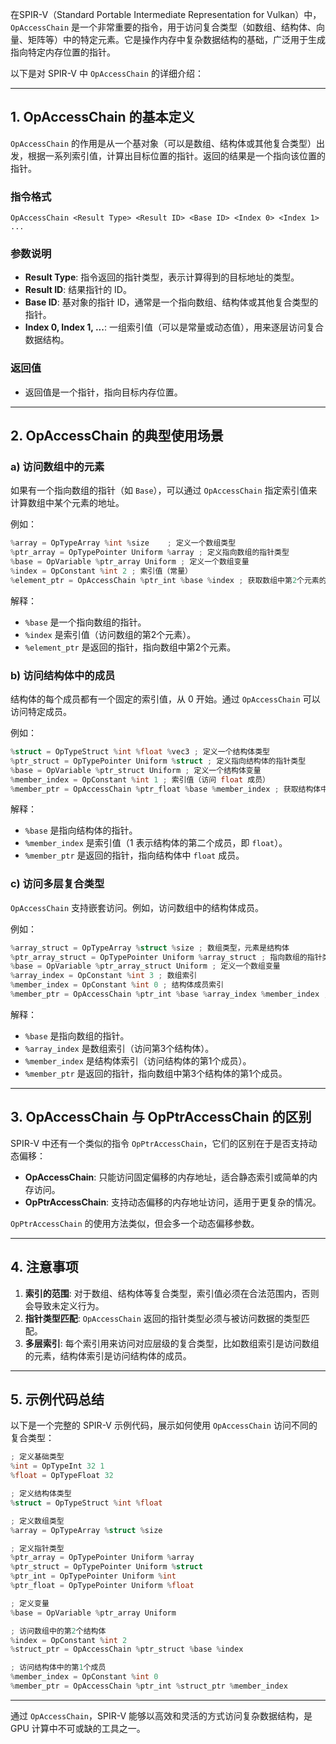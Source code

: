 在SPIR-V（Standard Portable Intermediate Representation for Vulkan）中，`OpAccessChain` 是一个非常重要的指令，用于访问复合类型（如数组、结构体、向量、矩阵等）中的特定元素。它是操作内存中复杂数据结构的基础，广泛用于生成指向特定内存位置的指针。

以下是对 SPIR-V 中 `OpAccessChain` 的详细介绍：

---

## **1. OpAccessChain 的基本定义**

`OpAccessChain` 的作用是从一个基对象（可以是数组、结构体或其他复合类型）出发，根据一系列索引值，计算出目标位置的指针。返回的结果是一个指向该位置的指针。

### 指令格式
```
OpAccessChain <Result Type> <Result ID> <Base ID> <Index 0> <Index 1> ...
```

### 参数说明
- **Result Type**: 指令返回的指针类型，表示计算得到的目标地址的类型。
- **Result ID**: 结果指针的 ID。
- **Base ID**: 基对象的指针 ID，通常是一个指向数组、结构体或其他复合类型的指针。
- **Index 0, Index 1, ...**: 一组索引值（可以是常量或动态值），用来逐层访问复合数据结构。

### 返回值
- 返回值是一个指针，指向目标内存位置。

---

## **2. OpAccessChain 的典型使用场景**

### **a) 访问数组中的元素**
如果有一个指向数组的指针（如 `Base`），可以通过 `OpAccessChain` 指定索引值来计算数组中某个元素的地址。

例如：
```c++
%array = OpTypeArray %int %size    ; 定义一个数组类型
%ptr_array = OpTypePointer Uniform %array ; 定义指向数组的指针类型
%base = OpVariable %ptr_array Uniform ; 定义一个数组变量
%index = OpConstant %int 2 ; 索引值（常量）
%element_ptr = OpAccessChain %ptr_int %base %index ; 获取数组中第2个元素的指针
```
解释：
- `%base` 是一个指向数组的指针。
- `%index` 是索引值（访问数组的第2个元素）。
- `%element_ptr` 是返回的指针，指向数组中第2个元素。

### **b) 访问结构体中的成员**
结构体的每个成员都有一个固定的索引值，从 0 开始。通过 `OpAccessChain` 可以访问特定成员。

例如：
```c++
%struct = OpTypeStruct %int %float %vec3 ; 定义一个结构体类型
%ptr_struct = OpTypePointer Uniform %struct ; 定义指向结构体的指针类型
%base = OpVariable %ptr_struct Uniform ; 定义一个结构体变量
%member_index = OpConstant %int 1 ; 索引值（访问 float 成员）
%member_ptr = OpAccessChain %ptr_float %base %member_index ; 获取结构体中 float 成员的指针
```
解释：
- `%base` 是指向结构体的指针。
- `%member_index` 是索引值（1 表示结构体的第二个成员，即 `float`）。
- `%member_ptr` 是返回的指针，指向结构体中 `float` 成员。

### **c) 访问多层复合类型**
`OpAccessChain` 支持嵌套访问。例如，访问数组中的结构体成员。

例如：
```c++
%array_struct = OpTypeArray %struct %size ; 数组类型，元素是结构体
%ptr_array_struct = OpTypePointer Uniform %array_struct ; 指向数组的指针类型
%base = OpVariable %ptr_array_struct Uniform ; 定义一个数组变量
%array_index = OpConstant %int 3 ; 数组索引
%member_index = OpConstant %int 0 ; 结构体成员索引
%member_ptr = OpAccessChain %ptr_int %base %array_index %member_index ; 访问第3个结构体的第1个成员
```
解释：
- `%base` 是指向数组的指针。
- `%array_index` 是数组索引（访问第3个结构体）。
- `%member_index` 是结构体索引（访问结构体的第1个成员）。
- `%member_ptr` 是返回的指针，指向数组中第3个结构体的第1个成员。

---

## **3. OpAccessChain 与 OpPtrAccessChain 的区别**

SPIR-V 中还有一个类似的指令 `OpPtrAccessChain`，它们的区别在于是否支持动态偏移：

- **OpAccessChain**: 只能访问固定偏移的内存地址，适合静态索引或简单的内存访问。
- **OpPtrAccessChain**: 支持动态偏移的内存地址访问，适用于更复杂的情况。

`OpPtrAccessChain` 的使用方法类似，但会多一个动态偏移参数。

---

## **4. 注意事项**

1. **索引的范围**: 对于数组、结构体等复合类型，索引值必须在合法范围内，否则会导致未定义行为。
2. **指针类型匹配**: `OpAccessChain` 返回的指针类型必须与被访问数据的类型匹配。
3. **多层索引**: 每个索引用来访问对应层级的复合类型，比如数组索引是访问数组的元素，结构体索引是访问结构体的成员。

---

## **5. 示例代码总结**

以下是一个完整的 SPIR-V 示例代码，展示如何使用 `OpAccessChain` 访问不同的复合类型：

```c++
; 定义基础类型
%int = OpTypeInt 32 1
%float = OpTypeFloat 32

; 定义结构体类型
%struct = OpTypeStruct %int %float

; 定义数组类型
%array = OpTypeArray %struct %size

; 定义指针类型
%ptr_array = OpTypePointer Uniform %array
%ptr_struct = OpTypePointer Uniform %struct
%ptr_int = OpTypePointer Uniform %int
%ptr_float = OpTypePointer Uniform %float

; 定义变量
%base = OpVariable %ptr_array Uniform

; 访问数组中的第2个结构体
%index = OpConstant %int 2
%struct_ptr = OpAccessChain %ptr_struct %base %index

; 访问结构体中的第1个成员
%member_index = OpConstant %int 0
%member_ptr = OpAccessChain %ptr_int %struct_ptr %member_index
```

---

通过 `OpAccessChain`，SPIR-V 能够以高效和灵活的方式访问复杂数据结构，是 GPU 计算中不可或缺的工具之一。